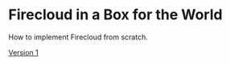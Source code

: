 # Firecloud in a Box for the World

How to implement Firecloud from scratch.

[Version 1](./1.0/README.md)
